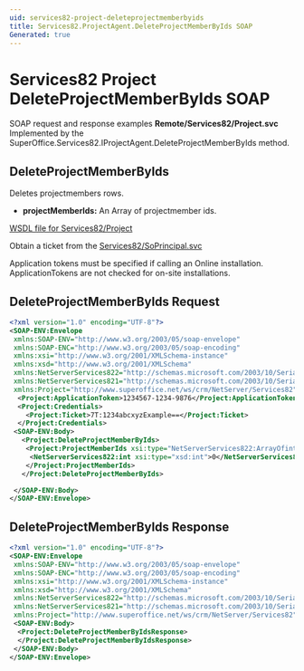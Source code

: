 ```yaml
---
uid: services82-project-deleteprojectmemberbyids
title: Services82.ProjectAgent.DeleteProjectMemberByIds SOAP
Generated: true
---
```


# Services82 Project DeleteProjectMemberByIds SOAP

SOAP request and response examples **Remote/Services82/Project.svc**
Implemented by the <see cref="M:SuperOffice.Services82.IProjectAgent.DeleteProjectMemberByIds">SuperOffice.Services82.IProjectAgent.DeleteProjectMemberByIds</see> method.

## DeleteProjectMemberByIds

Deletes projectmembers rows.

* **projectMemberIds:** An Array of projectmember ids.



[WSDL file for Services82/Project](../Services82-Project.md)

Obtain a ticket from the [Services82/SoPrincipal.svc](../SoPrincipal/index.md)

Application tokens must be specified if calling an Online installation. ApplicationTokens are not checked for on-site installations.

## DeleteProjectMemberByIds Request

```xml
<?xml version="1.0" encoding="UTF-8"?>
<SOAP-ENV:Envelope
 xmlns:SOAP-ENV="http://www.w3.org/2003/05/soap-envelope"
 xmlns:SOAP-ENC="http://www.w3.org/2003/05/soap-encoding"
 xmlns:xsi="http://www.w3.org/2001/XMLSchema-instance"
 xmlns:xsd="http://www.w3.org/2001/XMLSchema"
 xmlns:NetServerServices822="http://schemas.microsoft.com/2003/10/Serialization/Arrays"
 xmlns:NetServerServices821="http://schemas.microsoft.com/2003/10/Serialization/"
 xmlns:Project="http://www.superoffice.net/ws/crm/NetServer/Services82">
  <Project:ApplicationToken>1234567-1234-9876</Project:ApplicationToken>
  <Project:Credentials>
    <Project:Ticket>7T:1234abcxyzExample==</Project:Ticket>
  </Project:Credentials>
 <SOAP-ENV:Body>
   <Project:DeleteProjectMemberByIds>
    <Project:ProjectMemberIds xsi:type="NetServerServices822:ArrayOfint">
     <NetServerServices822:int xsi:type="xsd:int">0</NetServerServices822:int>
    </Project:ProjectMemberIds>
   </Project:DeleteProjectMemberByIds>

 </SOAP-ENV:Body>
</SOAP-ENV:Envelope>

```


## DeleteProjectMemberByIds Response

```xml
<?xml version="1.0" encoding="UTF-8"?>
<SOAP-ENV:Envelope
 xmlns:SOAP-ENV="http://www.w3.org/2003/05/soap-envelope"
 xmlns:SOAP-ENC="http://www.w3.org/2003/05/soap-encoding"
 xmlns:xsi="http://www.w3.org/2001/XMLSchema-instance"
 xmlns:xsd="http://www.w3.org/2001/XMLSchema"
 xmlns:NetServerServices822="http://schemas.microsoft.com/2003/10/Serialization/Arrays"
 xmlns:NetServerServices821="http://schemas.microsoft.com/2003/10/Serialization/"
 xmlns:Project="http://www.superoffice.net/ws/crm/NetServer/Services82">
 <SOAP-ENV:Body>
  <Project:DeleteProjectMemberByIdsResponse>
  </Project:DeleteProjectMemberByIdsResponse>
 </SOAP-ENV:Body>
</SOAP-ENV:Envelope>

```


